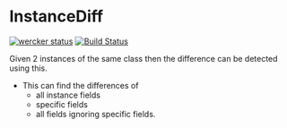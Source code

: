 # InstanceDiff

[![wercker status](https://app.wercker.com/status/baba54183fe4a24886de628c7997b32b/m/master "wercker status")](https://app.wercker.com/project/byKey/baba54183fe4a24886de628c7997b32b)
[![Build Status](https://travis-ci.org/nkokhelox/InstanceDiff.svg?branch=master)](https://travis-ci.org/nkokhelox/InstanceDiff)

Given 2 instances of the same class then the difference can be detected using this.
- This can find the differences of 
  - all instance fields
  - specific fields
  - all fields ignoring specific fields.
